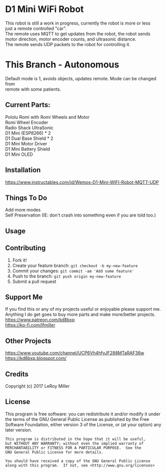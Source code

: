 # D1 Mini WiFi Robot

This robot is still a work in progress, currently the robot is more or less  
just a remote controlled "car".  
The remote uses MQTT to get updates from the robot, the robot sends motor direction, motor encoder counts, and ultrasonic distance.  
The remote sends UDP packets to the robot for controlling it.  

# This Branch - Autonomous

Default mode is 1, avoids objects, updates remote. Mode can be changed from  
remote with some patients.  

## Current Parts:  
Pololu Romi with Romi Wheels and Motor  
Romi Wheel Encoder  
Radio Shack UltraSonic  
D1 Mini (ESP8266) * 2  
D1 Dual Base Shield * 2  
D1 Mini Motor Driver  
D1 Mini Battery Shield  
D1 Mini OLED  

## Installation

https://www.instructables.com/id/Wemos-D1-Mini-WIFI-Robot-MQTT-UDP  

## Things To Do

Add more modes  
Self Preservation (IE: don't crash into something even if you are told too.)  

## Usage

## Contributing

1. Fork it!
2. Create your feature branch: `git checkout -b my-new-feature`
3. Commit your changes: `git commit -am 'Add some feature'`
4. Push to the branch: `git push origin my-new-feature`
5. Submit a pull request

## Support Me

If you find this or any of my projects useful or enjoyable please support me.  
Anything I do get goes to buy more parts and make more/better projects.  
https://www.patreon.com/kd8bxp  
https://ko-fi.com/lfmiller  

## Other Projects

https://www.youtube.com/channel/UCP6Vh4hfyJF288MTaRAF36w  
https://kd8bxp.blogspot.com/  


## Credits

Copyright (c) 2017 LeRoy Miller

## License

This program is free software: you can redistribute it and/or modify
    it under the terms of the GNU General Public License as published by
    the Free Software Foundation, either version 3 of the License, or
    (at your option) any later version.

    This program is distributed in the hope that it will be useful,
    but WITHOUT ANY WARRANTY; without even the implied warranty of
    MERCHANTABILITY or FITNESS FOR A PARTICULAR PURPOSE.  See the
    GNU General Public License for more details.

    You should have received a copy of the GNU General Public License
    along with this program.  If not, see <http://www.gnu.org/licenses>
